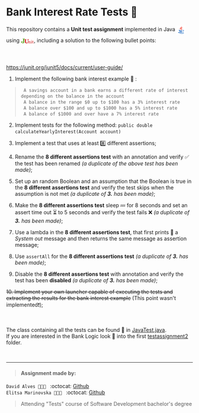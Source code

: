 # Bank Interest Rate Tests :bank:

This repository contains a **Unit test assignment** implemented in Java <img src="./images/java.png" height="25" align="center"> using <img src="./images/junit.png" height="35" align="center">, including a solution to the following bullet points:

<br/>

https://junit.org/junit5/docs/current/user-guide/
1. Implement the following bank interest example :symbols: : <br/>
>      A savings account in a bank earns a different rate of interest depending on the balance in the account
>      A balance in the range $0 up to $100 has a 3% interest rate
>      A balance over $100 and up to $1000 has a 5% interest rate
>      A balance of $1000 and over have a 7% interest rate

2. Implement tests for the following method:
`public double calculateYearlyInterest(Account account)`

3. Implement a test that uses at least :eight: different assertions;

4. Rename the **8 different assertions test** with an annotation and verify :white_check_mark: the test has been renamed _(a duplicate of the above test has been made)_;

5. Set up an random Boolean and an assumption that the Boolean is true in the **8 different assertions test** and
verify the test skips when the assumption is not met _(a duplicate of **3.** has been made)_;

6. Make the **8 different assertions test** sleep :zzz: for 8 seconds and set an assert time out :hourglass_flowing_sand: to 5 seconds and verify the test fails :x: _(a duplicate of **3.** has been made)_;

7. Use a lambda in the **8 different assertions test**, that first prints :fax: a _System out_ message and then returns the
same message as assertion message;

8. Use `assertAll` for the **8 different assertions test** _(a duplicate of **3.** has been made)_;

9. Disable the **8 different assertions test** with annotation and verify the test has been **disabled** _(a duplicate of **3.** has been made)_;

~~10. Implement your own launcher capable of executing the tests and extracting the results for the bank interest
example~~ (This point wasn't implemented:heavy_exclamation_mark:);

<br/>

The class containing all the tests can be found :flashlight: in [JavaTest.java](./src/test/java/com/cphbusiness/testassignment2/JavaTest.java). <br/>
If you are interested in the Bank Logic look :eyes: into the first [testassignment2](./src/main/java/com/cphbusiness/testassignment2) folder.

<br/>

___
> #### Assignment made by:   
`David Alves 👨🏻‍💻 ` :octocat: [Github](https://github.com/davi7725) <br />
`Elitsa Marinovska 👩🏻‍💻 ` :octocat: [Github](https://github.com/elit0451) <br />
> Attending "Tests" course of Software Development bachelor's degree
